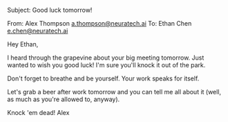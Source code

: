 Subject: Good luck tomorrow!

From: Alex Thompson <a.thompson@neuratech.ai>
To: Ethan Chen <e.chen@neuratech.ai>

Hey Ethan,

I heard through the grapevine about your big meeting tomorrow. Just wanted to wish you good luck! I'm sure you'll knock it out of the park.

Don't forget to breathe and be yourself. Your work speaks for itself.

Let's grab a beer after work tomorrow and you can tell me all about it (well, as much as you're allowed to, anyway).

Knock 'em dead!
Alex
